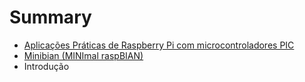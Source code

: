# Summary

* [Aplicações Práticas de Raspberry Pi com microcontroladores PIC](README.md)
* [Minibian (MINImal raspBIAN)](minibian_minimal_raspbian.md)
* Introdução

